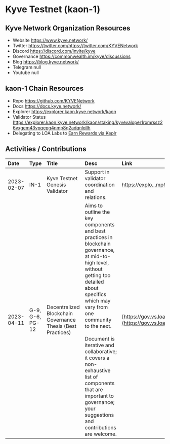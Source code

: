 # Kyve Testnet (kaon-1)

 

## Kyve Network Organization Resources

* Website https://www.kyve.network/
* Twitter https://twitter.com/https://twitter.com/KYVENetwork
* Discord https://discord.com/invite/kyve
* Governance https://commonwealth.im/kyve/discussions
* Blog https://blog.kyve.network/
* Telegram null
* Youtube null

## kaon-1 Chain Resources

* Repo https://github.com/KYVENetwork
* Docs https://docs.kyve.network/
* Explorer https://explorer.kaon.kyve.network/kaon
* Validator Status https://explorer.kaon.kyve.network/kaon/staking/kyvevaloper1rxmrssz26vxgem43vpqepg4nmp8q2adqnlqllh
* Delegating to LOA Labs to [Earn Rewards via Keplr](https://explorer.kaon.kyve.network/kaon/staking/kyvevaloper1rxmrssz26vxgem43vpqepg4nmp8q2adqnlqllh)

## Activities / Contributions
| Date | Type | Title | Desc | Link |
| :----------- | :---- | :------------ | :-------------------------------- | :---- |
| 2023-02-07 | IN-1 | Kyve Testnet Genesis Validator | Support in validator coordination and relations.  | [https://explo...mp8q2adqnlqllh](https://explorer.kaon.kyve.network/kaon/staking/kyvevaloper1rxmrssz26vxgem43vpqepg4nmp8q2adqnlqllh) |
| 2023-04-11 | G-9, G-6, PG-12 | Decentralized Blockchain Governance Thesis (Best Practices) | Aims to outline the key components and best practices in blockchain governance, at mid-to-high level, without getting too detailed about specifics which may vary from one community to the next.<br><br>Document is iterative and collaborative; it covers a non-exhaustive list of components that are important to governance; your suggestions and contributions are welcome. | [https://gov.vs.loalabs.io/](https://gov.vs.loalabs.io/) |